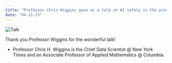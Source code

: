 ```yaml
---
title: "Professor Chris Wiggins gave us a talk on AI safety in the press! 📰"
date: "04-21-25"
---
```


![Talk](/news/wiggins_talk.JPG)

Thank you Professor Wiggins for the wonderful talk! 

- Professor Chris H. Wiggins is the Chief Data Scientist @ New York Times and an Associate Professor of Applied Mathematics @ Columbia.